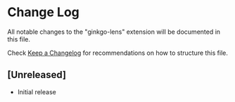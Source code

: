 # Change Log
All notable changes to the "ginkgo-lens" extension will be documented in this file.

Check [Keep a Changelog](http://keepachangelog.com/) for recommendations on how to structure this file.

## [Unreleased]
- Initial release